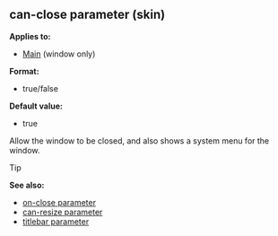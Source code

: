 ## can-close parameter (skin)

<!-- -->
**Applies to:**
+   [Main](/ref/skin/control/main.md) (window only)
<!-- -->
**Format:**
+   true/false
<!-- -->
**Default value:**
+   true


Allow the window to be closed, and also shows a system menu for
the window.

> [!TIP] 
> **See also:**
> +   [on-close parameter](/ref/skin/param/on-close.md) 
> +   [can-resize parameter](/ref/skin/param/can-resize.md) 
> +   [titlebar parameter](/ref/skin/param/titlebar.md) 
